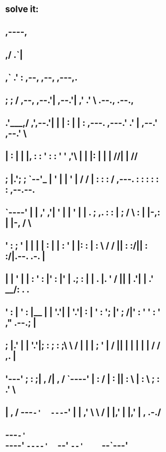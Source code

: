 # solve it:
#                ,----,                                                                                            
#              ,/   .`|                                                                                            
#             ,`   .'  :          ,--,    ,--,                        ,---,.                                        
#          ;    ;     / ,--,   ,--.'|  ,--.'|                      ,'  .'  \            .--.,   .--.,              
#        .'___,/    ,',--.'|   |  | :  |  | :     ,---.          ,---.' .' |          ,--.'  \,--.'  \             
#        |    :     | |  |,    :  : '  :  : '    '   ,'\         |   |  |: |          |  | /\/|  | /\/             
#        ;    |.';  ; `--'_    |  ' |  |  ' |   /   /   |        :   :  :  /   ,---.  :  : :  :  : :    ,--.--.    
#        `----'  |  | ,' ,'|   '  | |  '  | |  .   ; ,. :        :   |    ;   /     \ :  | |-,:  | |-, /       \   
#            '   :  ; '  | |   |  | :  |  | :  '   | |: :        |   :     \ /    /  ||  : :/||  : :/|.--.  .-. |  
#            |   |  ' |  | :   '  : |__'  : |__'   | .; :        |   |   . |.    ' / ||  |  .'|  |  .' \__\/: . .  
#            '   :  | '  : |__ |  | '.'|  | '.'|   :    |        '   :  '; |'   ;   /|'  : '  '  : '   ," .--.; |  
#            ;   |.'  |  | '.'|;  :    ;  :    ;\   \  /         |   |  | ; '   |  / ||  | |  |  | |  /  /  ,.  |  
#            '---'    ;  :    ;|  ,   /|  ,   /  `----'          |   :   /  |   :    ||  : \  |  : \ ;  :   .'   \ 
#                     |  ,   /  ---`-'  ---`-'                   |   | ,'    \   \  / |  |,'  |  |,' |  ,     .-./ 
#                      ---`-'                                    `----'       `----'  `--'    `--'    `--`---'     

